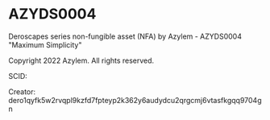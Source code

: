 # AZYDS0004
Deroscapes series non-fungible asset (NFA) by Azylem - AZYDS0004 "Maximum Simplicity"

Copyright 2022 Azylem. All rights reserved.

SCID: 

Creator: dero1qyfk5w2rvqpl9kzfd7fpteyp2k362y6audydcu2qrgcmj6vtasfkgqq9704gn

